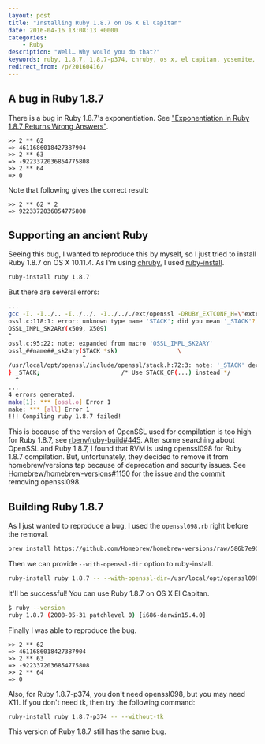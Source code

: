 ```yaml
---
layout: post
title: "Installing Ruby 1.8.7 on OS X El Capitan"
date: 2016-04-16 13:08:13 +0000
categories:
    - Ruby
description: "Well… Why would you do that?"
keywords: ruby, 1.8.7, 1.8.7-p374, chruby, os x, el capitan, yosemite, mavericks
redirect_from: /p/20160416/
---
```


## A bug in Ruby 1.8.7

There is a bug in Ruby 1.8.7's exponentiation. See
["Exponentiation in Ruby 1.8.7 Returns Wrong Answers"](http://stackoverflow.com/questions/12009799/exponentiation-in-ruby-1-8-7-returns-wrong-answers).

``` irb
>> 2 ** 62
=> 4611686018427387904
>> 2 ** 63
=> -9223372036854775808
>> 2 ** 64
=> 0
```

Note that following gives the correct result:

``` irb
>> 2 ** 62 * 2
=> 9223372036854775808
```

## Supporting an ancient Ruby

Seeing this bug, I wanted to reproduce this by myself, so I just tried to
install Ruby 1.8.7 on OS X 10.11.4. As I'm using
[chruby](https://github.com/postmodern/chruby), I used
[ruby-install](https://github.com/postmodern/ruby-install).

``` sh
ruby-install ruby 1.8.7
```

But there are several errors:

``` sh
...
gcc -I. -I../.. -I../../. -I../.././ext/openssl -DRUBY_EXTCONF_H=\"extconf.h\" -I/usr/local/opt/openssl/include -I/usr/local/opt/readline/include -I/usr/local/opt/libyaml/include -I/usr/local/opt/gdbm/include  -D_XOPEN_SOURCE -D_DARWIN_C_SOURCE   -fno-common -g -O2 -pipe -fno-common   -c ossl.c
ossl.c:118:1: error: unknown type name 'STACK'; did you mean '_STACK'?
OSSL_IMPL_SK2ARY(x509, X509)
^
ossl.c:95:22: note: expanded from macro 'OSSL_IMPL_SK2ARY'
ossl_##name##_sk2ary(STACK *sk)                 \
                     ^
/usr/local/opt/openssl/include/openssl/stack.h:72:3: note: '_STACK' declared here
} _STACK;                       /* Use STACK_OF(...) instead */
  ^
...
4 errors generated.
make[1]: *** [ossl.o] Error 1
make: *** [all] Error 1
!!! Compiling ruby 1.8.7 failed!
```

This is because of the version of OpenSSL used for compilation is too high for
Ruby 1.8.7, see
[rbenv/ruby-build#445](https://github.com/rbenv/ruby-build/issues/445). After
some searching about OpenSSL and Ruby 1.8.7, I found that RVM is using
openssl098 for Ruby 1.8.7 compilation. But, unfortunately, they decided to
remove it from homebrew/versions tap because of deprecation and security issues.
See
[Homebrew/homebrew-versions#1150](https://web.archive.org/web/20190629052829/https://github.com/Homebrew/homebrew-versions/issues/1150)
for the issue and
[the commit](https://web.archive.org/web/20160505072158/https://github.com/Homebrew/homebrew-versions/commit/4e169f22cc48e61e2ed6e2f80a5414fe281db335)
removing openssl098.

## Building Ruby 1.8.7

As I just wanted to reproduce a bug, I used the `openssl098.rb` right before the
removal.

``` sh
brew install https://github.com/Homebrew/homebrew-versions/raw/586b7e9012a3ed1f9df6c43d0483c65549349289/openssl098.rb
```

Then we can provide `--with-openssl-dir` option to ruby-install.

``` sh
ruby-install ruby 1.8.7 -- --with-openssl-dir=/usr/local/opt/openssl098
```

It'll be successful! You can use Ruby 1.8.7 on OS X El Capitan.

``` sh
$ ruby --version
ruby 1.8.7 (2008-05-31 patchlevel 0) [i686-darwin15.4.0]
```

Finally I was able to reproduce the bug.

``` irb
>> 2 ** 62
=> 4611686018427387904
>> 2 ** 63
=> -9223372036854775808
>> 2 ** 64
=> 0
```

Also, for Ruby 1.8.7-p374, you don't need openssl098, but you may need X11. If
you don't need tk, then try the following command:

``` sh
ruby-install ruby 1.8.7-p374 -- --without-tk
```

This version of Ruby 1.8.7 still has the same bug.
